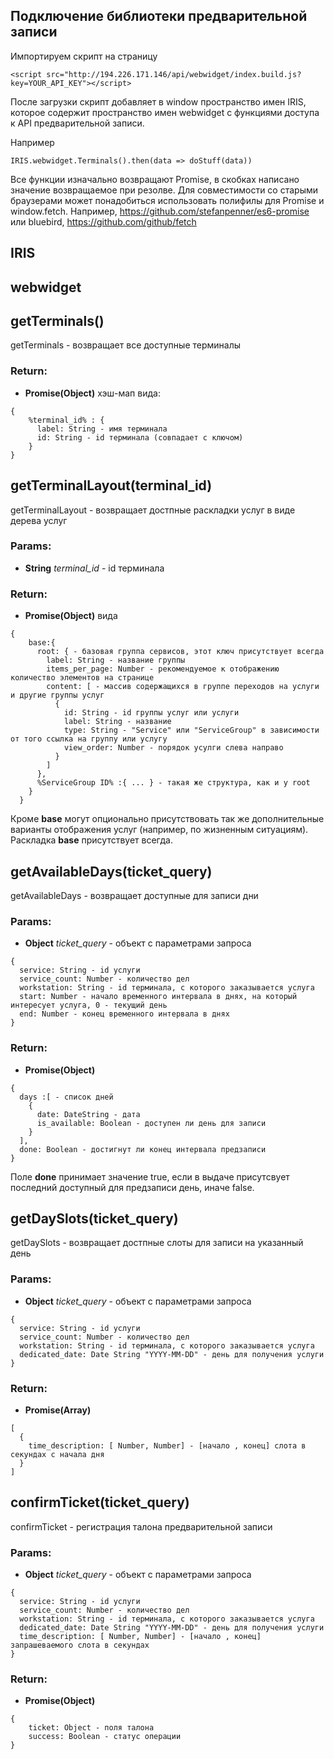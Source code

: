 

<!-- Start src\booking\index.js -->
## Подключение библиотеки предварительной записи

Импортируем скрипт на страницу

````
<script src="http://194.226.171.146/api/webwidget/index.build.js?key=YOUR_API_KEY"></script>
````
После загрузки скрипт добавляет в window пространство имен IRIS, которое содержит пространство имен webwidget с функциями доступа к API предварительной записи.

Например

````
IRIS.webwidget.Terminals().then(data => doStuff(data))
````

Все функции изначально возвращают Promise, в скобках написано значение возвращаемое при резолве. Для совместимости со старыми браузерами может понадобиться использовать полифилы для Promise и window.fetch. Например, https://github.com/stefanpenner/es6-promise или bluebird, https://github.com/github/fetch

## IRIS

## webwidget

## getTerminals()

getTerminals - возвращает все доступные терминалы

### Return:

* **Promise(Object)** хэш-мап вида:

````
{
    %terminal_id% : {
      label: String - имя терминала
      id: String - id терминала (совпадает с ключом)
    }
}
````

## getTerminalLayout(terminal_id)

getTerminalLayout - возвращает достпные раскладки услуг в виде дерева услуг

### Params:

* **String** *terminal_id* - id терминала

### Return:

* **Promise(Object)** вида

````
{
    base:{
      root: { - базовая группа сервисов, этот ключ присутствует всегда
        label: String - название группы
        items_per_page: Number - рекомендуемое к отображению количество элементов на странице
        content: [ - массив содержащихся в группе переходов на услуги и другие группы услуг
          {
            id: String - id группы услуг или услуги
            label: String - название
            type: String - "Service" или "ServiceGroup" в зависимости от того ссылка на группу или услугу
            view_order: Number - порядок усулги слева направо
          }        
        ]
      },
      %ServiceGroup ID% :{ ... } - такая же структура, как и у root
    }
  }
````

Кроме **base** могут опционально присутствовать так же дополнительные варианты отображения услуг (например, по жизненным ситуациям). Раскладка **base** присутствует всегда.

## getAvailableDays(ticket_query)

getAvailableDays - возвращает доступные для записи дни

### Params:

* **Object** *ticket_query* - объект с параметрами запроса

````
{
  service: String - id услуги
  service_count: Number - количество дел
  workstation: String - id терминала, с которого заказывается услуга
  start: Number - начало временного интервала в днях, на который интересует услуга, 0 - текущий день
  end: Number - конец временного интервала в днях
}
````

### Return:

* **Promise(Object)**

````
{
  days :[ - список дней
    {
      date: DateString - дата
      is_available: Boolean - доступен ли день для записи
    }
  ],
  done: Boolean - достигнут ли конец интервала предзаписи
}
````

Поле **done** принимает значение true, если в выдаче присутсвует последний доступный для предзаписи день, иначе false.

## getDaySlots(ticket_query)

getDaySlots - возвращает достпные слоты для записи на указанный день

### Params:

* **Object** *ticket_query* - объект с параметрами запроса

````
{
  service: String - id услуги
  service_count: Number - количество дел
  workstation: String - id терминала, с которого заказывается услуга
  dedicated_date: Date String "YYYY-MM-DD" - день для получения услуги
}
````

### Return:

* **Promise(Array)**

````
[
  {
    time_description: [ Number, Number] - [начало , конец] слота в секундах с начала дня
  }
]
````

## confirmTicket(ticket_query)

confirmTicket - регистрация талона предварительной записи

### Params:

* **Object** *ticket_query* - объект с параметрами запроса

````
{
  service: String - id услуги
  service_count: Number - количество дел
  workstation: String - id терминала, с которого заказывается услуга
  dedicated_date: Date String "YYYY-MM-DD" - день для получения услуги
  time_description: [ Number, Number] - [начало , конец] запрашеваемого слота в секундах
}
````

### Return:

* **Promise(Object)**

````
{
    ticket: Object - поля талона
    success: Boolean - статус операции
}
````

<!-- End src\booking\index.js -->
